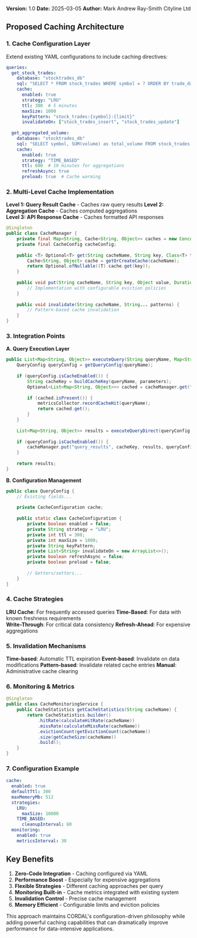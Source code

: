 **Version:** 1.0
**Date:** 2025-03-05
**Author:** Mark Andrew Ray-Smith Cityline Ltd

## **Proposed Caching Architecture**

### **1. Cache Configuration Layer**
Extend existing YAML configurations to include caching directives:

````yaml path=generic-config/example-queries-with-cache.yml mode=EDIT
queries:
  get_stock_trades:
    database: "stocktrades_db"
    sql: "SELECT * FROM stock_trades WHERE symbol = ? ORDER BY trade_date DESC LIMIT ?"
    cache:
      enabled: true
      strategy: "LRU"
      ttl: 300  # 5 minutes
      maxSize: 1000
      keyPattern: "stock_trades:{symbol}:{limit}"
      invalidateOn: ["stock_trades_insert", "stock_trades_update"]
      
  get_aggregated_volume:
    database: "stocktrades_db" 
    sql: "SELECT symbol, SUM(volume) as total_volume FROM stock_trades GROUP BY symbol"
    cache:
      enabled: true
      strategy: "TIME_BASED"
      ttl: 600  # 10 minutes for aggregations
      refreshAsync: true
      preload: true  # Cache warming
````

### **2. Multi-Level Cache Implementation**

**Level 1: Query Result Cache** - Caches raw query results
**Level 2: Aggregation Cache** - Caches computed aggregations  
**Level 3: API Response Cache** - Caches formatted API responses

````java path=cordal-common-library/src/main/java/dev/cordal/common/cache/CacheManager.java mode=EDIT
@Singleton
public class CacheManager {
    private final Map<String, Cache<String, Object>> caches = new ConcurrentHashMap<>();
    private final CacheConfig cacheConfig;
    
    public <T> Optional<T> get(String cacheName, String key, Class<T> type) {
        Cache<String, Object> cache = getOrCreateCache(cacheName);
        return Optional.ofNullable((T) cache.get(key));
    }
    
    public void put(String cacheName, String key, Object value, Duration ttl) {
        // Implementation with configurable eviction policies
    }
    
    public void invalidate(String cacheName, String... patterns) {
        // Pattern-based cache invalidation
    }
}
````

### **3. Integration Points**

**A. Query Execution Layer**
````java path=cordal-api-service/src/main/java/dev/cordal/generic/GenericRepository.java mode=EDIT
public List<Map<String, Object>> executeQuery(String queryName, Map<String, Object> parameters) {
    QueryConfig queryConfig = getQueryConfig(queryName);
    
    if (queryConfig.isCacheEnabled()) {
        String cacheKey = buildCacheKey(queryName, parameters);
        Optional<List<Map<String, Object>>> cached = cacheManager.get("query_results", cacheKey, List.class);
        
        if (cached.isPresent()) {
            metricsCollector.recordCacheHit(queryName);
            return cached.get();
        }
    }
    
    List<Map<String, Object>> results = executeQueryDirect(queryConfig, parameters);
    
    if (queryConfig.isCacheEnabled()) {
        cacheManager.put("query_results", cacheKey, results, queryConfig.getCacheTtl());
    }
    
    return results;
}
````

**B. Configuration Management**
````java path=cordal-api-service/src/main/java/dev/cordal/generic/config/QueryConfig.java mode=EDIT
public class QueryConfig {
    // Existing fields...
    
    private CacheConfiguration cache;
    
    public static class CacheConfiguration {
        private boolean enabled = false;
        private String strategy = "LRU";
        private int ttl = 300;
        private int maxSize = 1000;
        private String keyPattern;
        private List<String> invalidateOn = new ArrayList<>();
        private boolean refreshAsync = false;
        private boolean preload = false;
        
        // Getters/setters...
    }
}
````

### **4. Cache Strategies**

**LRU Cache**: For frequently accessed queries
**Time-Based**: For data with known freshness requirements  
**Write-Through**: For critical data consistency
**Refresh-Ahead**: For expensive aggregations

### **5. Invalidation Mechanisms**

**Time-based**: Automatic TTL expiration
**Event-based**: Invalidate on data modifications
**Pattern-based**: Invalidate related cache entries
**Manual**: Administrative cache clearing

### **6. Monitoring & Metrics**

````java path=cordal-api-service/src/main/java/dev/cordal/generic/management/CacheMonitoringService.java mode=EDIT
@Singleton
public class CacheMonitoringService {
    public CacheStatistics getCacheStatistics(String cacheName) {
        return CacheStatistics.builder()
            .hitRate(calculateHitRate(cacheName))
            .missRate(calculateMissRate(cacheName))
            .evictionCount(getEvictionCount(cacheName))
            .size(getCacheSize(cacheName))
            .build();
    }
}
````

### **7. Configuration Example**

````yaml path=cordal-api-service/src/main/resources/application.yml mode=EDIT
cache:
  enabled: true
  defaultTtl: 300
  maxMemoryMb: 512
  strategies:
    LRU:
      maxSize: 10000
    TIME_BASED:
      cleanupInterval: 60
  monitoring:
    enabled: true
    metricsInterval: 30
````

## **Key Benefits**

1. **Zero-Code Integration** - Caching configured via YAML
2. **Performance Boost** - Especially for expensive aggregations
3. **Flexible Strategies** - Different caching approaches per query
4. **Monitoring Built-in** - Cache metrics integrated with existing system
5. **Invalidation Control** - Precise cache management
6. **Memory Efficient** - Configurable limits and eviction policies

This approach maintains CORDAL's configuration-driven philosophy while adding powerful caching capabilities that can dramatically improve performance for data-intensive applications.
